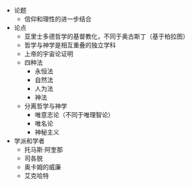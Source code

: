 - 论题
	- 信仰和理性的进一步结合
- 论点
	- 亚里士多德哲学的基督教化，不同于奥古斯丁（基于柏拉图）
	- 哲学与神学是相互重叠的独立学科
	- 上帝的宇宙论证明
	- 四种法
		- 永恒法
		- 自然法
		- 人为法
		- 神法
	- 分离哲学与神学
		- 唯意志论（不同于唯理智论）
		- 唯名论
		- 神秘主义
- 学派和学者
	- 托马斯·阿奎那
	- 司各脱
	- 奥卡姆的威廉
	- 艾克哈特
